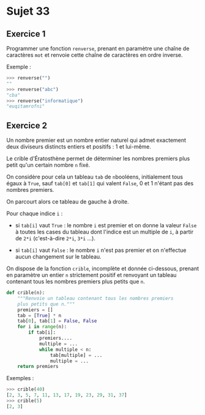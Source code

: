 # Sujet 33

## Exercice 1

Programmer une fonction `renverse`, prenant en paramètre une chaîne de caractères `mot` et renvoie cette chaîne de caractères en ordre inverse.

Exemple :

```python
>>> renverse("")
""
>>> renverse("abc")
"cba"
>>> renverse("informatique")
"euqitamrofni"
```

## Exercice 2

Un nombre premier est un nombre entier naturel qui admet exactement deux diviseurs distincts
entiers et positifs : 1 et lui-même.

Le crible d'Ératosthène permet de déterminer les nombres premiers plus petit qu'un certain
nombre `n` fixé.

On considère pour cela un tableau `tab` de `n`booléens, initialement tous égaux à `True`, sauf
`tab[0]` et `tab[1]` qui valent `False`, 0 et 1 n'étant pas des nombres premiers.

On parcourt alors ce tableau de gauche à droite.

Pour chaque indice `i` :

- si `tab[i]` vaut `True` : le nombre `i` est premier et on donne la valeur `False` à toutes les
  cases du tableau dont l'indice est un multiple de `i`, à partir de `2*i` (c'est-à-dire `2*i`, `3*i` ...).

- si `tab[i]` vaut `False` : le nombre `i` n'est pas premier et on n'effectue aucun
  changement sur le tableau.

On dispose de la fonction `crible`, incomplète et donnée ci-dessous, prenant en paramètre un
entier `n` strictement positif et renvoyant un tableau contenant tous les nombres premiers plus
petits que `n`.

```python
def crible(n):
    """Renvoie un tableau contenant tous les nombres premiers
    plus petits que n."""
    premiers = []
    tab = [True] * n
    tab[0], tab[1] = False, False
    for i in range(n):
        if tab[i]:
            premiers....
            multiple = ...
            while multiple < n:
                tab[multiple] = ...
                multiple = ...
    return premiers

```

Exemples :

```python
>>> crible(40)
[2, 3, 5, 7, 11, 13, 17, 19, 23, 29, 31, 37]
>>> crible(5)
[2, 3]
```
